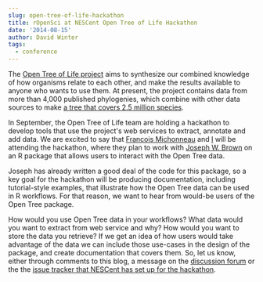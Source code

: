 ```yaml
---
slug: open-tree-of-life-hackathon
title: rOpenSci at NESCent Open Tree of Life Hackathon
date: '2014-08-15'
author: David Winter
tags:
  - conference
---
```


The [Open Tree of Life project](http://opentreeoflife.org) aims to synthesize our combined knowledge of how organisms relate to each other, and make the results available to anyone who wants to use them. At present, the project  contains data from more than 4,000 published phylogenies, which combine with other data sources to make [a tree that covers 2.5 million species](https://tree.opentreeoflife.org/).


In September, the Open Tree of Life team are holding a hackathon to develop tools that use the project's web services to extract, annotate and add data. We are excited to say that [Francois Michonneau](https://francoismichonneau.net/) and [I](https://cartwrig.ht/people/#david-j-winter) will be attending the hackathon, where they plan to work with [Joseph W. Brown](https://github.com/josephwb/)  on an R package that allows users to interact with the Open Tree data.

Joseph has already written a good deal of the code for this package, so a key goal for the hackathon will be producing documentation, including tutorial-style examples, that illustrate how the Open Tree data can be used in R workflows. For that reason, we want to hear from would-be users of the Open Tree package.

How would you use Open Tree data in your workflows? What data would you want to extract from web service and why? How would you want to store the data you retrieve? If we get an idea of how users would take advantage of the data we can include those use-cases in the design of the package, and create documentation that covers them. So, let us know, either through comments to this blog, a message on the [discussion forum](https://discuss.ropensci.org/) or the the [issue tracker that NESCent has set up for the hackathon](https://github.com/OpenTreeOfLife/hackathon).
